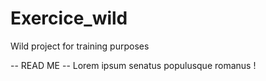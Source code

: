 # Exercice_wild
Wild project for training purposes

-- READ ME --
Lorem ipsum senatus populusque romanus !
